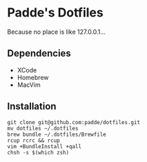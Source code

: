 # Padde's Dotfiles

Because no place is like 127.0.0.1...

## Dependencies

* XCode
* Homebrew
* MacVim

## Installation

    git clone git@github.com:padde/dotfiles.git
    mv dotfiles ~/.dotfiles
    brew bundle ~/.dotfiles/Brewfile
    rcup rcrc && rcup
    vim +BundleInstall +qall
    chsh -s $(which zsh)
